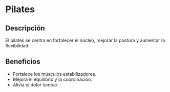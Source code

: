 # Pilates

## Descripción
El pilates se centra en fortalecer el núcleo, mejorar la postura y aumentar la flexibilidad.

## Beneficios
- Fortalece los músculos estabilizadores.
- Mejora el equilibrio y la coordinación.
- Alivia el dolor lumbar.